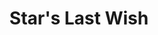 --- 
title: "Star's Last Wish"
publishdate: "2019-2-22T16:48:46+02:00"
src: "https://365manga.net/manga/star-s-last-wish"
image: "https://data.365manga.net/images/thumbnails/30460-star-s-last-wish.jpg"
description: " A story about a mysterious child who came from the mountain. The child is not familiar with his background or where he came from, and he roams around carrying a blue flower. He, called Star, is determined to find a man named Garion, who can somehow save the flower from withering in the winter. Original webcomic"
---